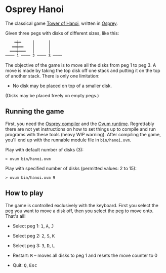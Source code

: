 # Osprey Hanoi

The classical game [Tower of Hanoi][hanoi], written in [Osprey][osp].

Given three pegs with disks of different sizes, like this:

```
    ═╪═     │      │
   ══╪══    │      │
  ═══╪═══   │      │
──── 1 ──── 2 ──── 3 ────
```

The objective of the game is to move all the disks from peg 1 to peg 3. A move is
made by taking the top disk off one stack and putting it on the top of another stack.
There is only one limitation:

* No disk may be placed on top of a smaller disk.

(Disks may be placed freely on empty pegs.)

## Running the game

First, you need the [Osprey compiler][ospc] and the [Ovum runtime][ovum]. Regrettably
there are not yet instructions on how to set things up to compile and run programs
with these tools (heavy WIP warning). After compiling the game, you'll end up with
the runnable module file in `bin/hanoi.ovm`.

Play with default number of disks (3):

    > ovum bin/hanoi.ovm

Play with specified number of disks (permitted values: 2 to 15):

    > ovum bin/hanoi.ovm 9

## How to play

The game is controlled exclusively with the keyboard. First you select the peg you
want to move a disk off, then you select the peg to move onto. That's all!

* Select peg 1: <kbd>1</kbd>, <kbd>A</kbd>, <kbd>J</kbd>
* Select peg 2: <kbd>2</kbd>, <kbd>S</kbd>, <kbd>K</kbd>
* Select peg 3: <kbd>3</kbd>, <kbd>D</kbd>, <kbd>L</kbd>
* Restart: <kbd>R</kbd> – moves all disks to peg 1 and resets the move counter to 0
* Quit: <kbd>Q</kbd>, <kbd>Esc</kbd>

  [hanoi]: https://en.wikipedia.org/wiki/Tower_of_Hanoi "Tower of Hanoi (Wikipedia)"
  [osp]: https://osprey-lang.net/
  [ospc]: https://github.com/osprey-lang/osprey
  [ovum]: https://github.com/osprey-lang/ovum

